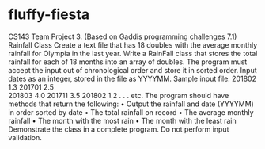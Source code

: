 # fluffy-fiesta
CS143 Team Project
3. (Based on Gaddis programming challenges 7.1) Rainfall Class
Create a text file that has 18 doubles with the average monthly rainfall for Olympia in the last year.
Write a RainFall class that stores the total rainfall for each of 18 months into an array of doubles. The program must accept the input out of chronological order and store it in sorted order.
Input dates as an integer, stored in the file as YYYYMM. 
Sample input file:
201802  1.3
201701  2.5     
201803  4.0
201711  3.5
201802  1.2
 . . . etc.
The program should have methods that return the following:
• Output the rainfall and date (YYYYMM) in order sorted by date
• The total rainfall on record
• The average monthly rainfall
• The month with the most rain
• The month with the least rain
Demonstrate the class in a complete program. Do not perform input validation.

